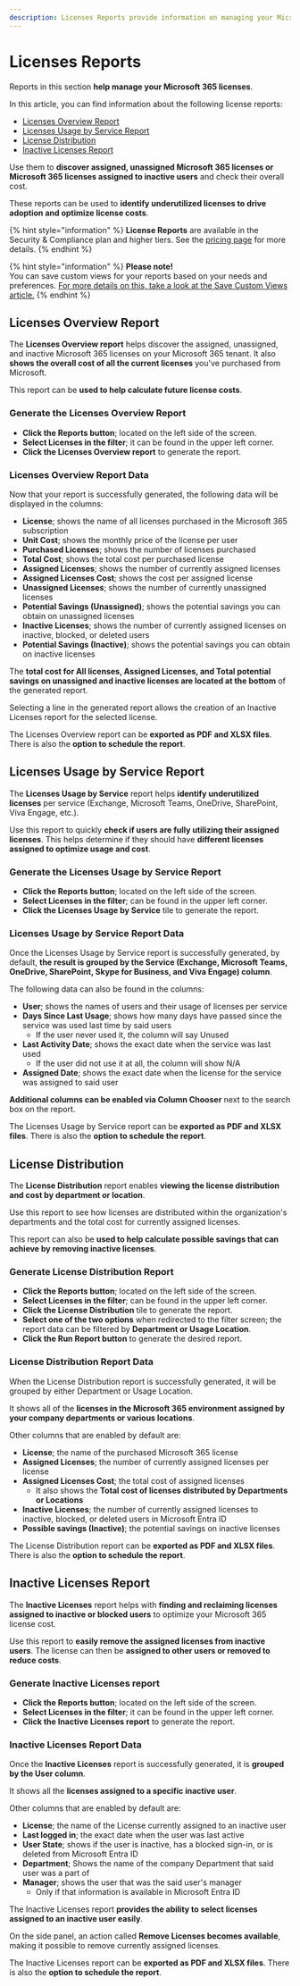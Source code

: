 ```yaml
---
description: Licenses Reports provide information on managing your Microsoft 365 licenses assigned to users in your tenant.
---
```


# Licenses Reports

Reports in this section **help manage your Microsoft 365 licenses**. 

In this article, you can find information about the following license reports:
* [Licenses Overview Report](#licenses-overview-report)
* [Licenses Usage by Service Report](#licenses-usage-by-service-report)
* [License Distribution](#license-distribution)
* [Inactive Licenses Report](#inactive-licenses-report)

Use them to **discover assigned, unassigned Microsoft 365 licenses or Microsoft 365 licenses assigned to inactive users** and check their overall cost.

These reports can be used to **identify underutilized licenses to drive adoption and optimize license costs**.



{% hint style="information" %}
**License Reports** are available in the Security & Compliance plan and higher tiers. See the [pricing page](https://www.syskit.com/products/point/pricing/) for more details.
{% endhint %}

{% hint style="information" %}
**Please note!**  
You can save custom views for your reports based on your needs and preferences. [For more details on this, take a look at the Save Custom Views article.](../configuration/custom-views.md)
{% endhint %}

## Licenses Overview Report

The **Licenses Overview report** helps discover the assigned, unassigned, and inactive Microsoft 365 licenses on your Microsoft 365 tenant. 
It also **shows the overall cost of all the current licenses** you've purchased from Microsoft. 

This report can be **used to help calculate future license costs**. 

### Generate the Licenses Overview Report

 * **Click the Reports button**; located on the left side of the screen.
 * **Select Licenses in the filter**; it can be found in the upper left corner.
 * **Click the Licenses Overview report** to generate the report.

### Licenses Overview Report Data

Now that your report is successfully generated, the following data will be displayed in the columns:

* **License**; shows the name of all licenses purchased in the Microsoft 365 subscription
* **Unit Cost**; shows the monthly price of the license per user
* **Purchased Licenses**; shows the number of licenses purchased
* **Total Cost**; shows the total cost per purchased license
* **Assigned Licenses**; shows the number of currently assigned licenses
* **Assigned Licenses Cost**; shows the cost per assigned license
* **Unassigned Licenses**; shows the number of currently unassigned licenses
* **Potential Savings (Unassigned)**; shows the potential savings you can obtain on unassigned licenses
* **Inactive Licenses**; shows the number of currently assigned licenses on inactive, blocked, or deleted users
* **Potential Savings (Inactive)**; shows the potential savings you can obtain on inactive licenses

The **total cost for All licenses, Assigned Licenses, and Total potential savings on unassigned and inactive licenses are located at the bottom** of the generated report.

Selecting a line in the generated report allows the creation of an Inactive Licenses report for the selected license.

The Licenses Overview report can be **exported as PDF and XLSX files**. There is also the **option to schedule the report**.

## Licenses Usage by Service Report

The **Licenses Usage by Service** report helps **identify underutilized licenses** per service (Exchange, Microsoft Teams, OneDrive, SharePoint, Viva Engage, etc.). 

Use this report to quickly **check if users are fully utilizing their assigned licenses**. This helps determine if they should have **different licenses assigned to optimize usage and cost**.

### Generate the Licenses Usage by Service Report

 * **Click the Reports button**; located on the left side of the screen.
 * **Select Licenses in the filter**; can be found in the upper left corner.
 * **Click the Licenses Usage by Service** tile to generate the report.

### Licenses Usage by Service Report Data

Once the Licenses Usage by Service report is successfully generated, by default, **the result is grouped by the Service (Exchange, Microsoft Teams, OneDrive, SharePoint, Skype for Business, and Viva Engage) column**. 

The following data can also be found in the columns:

* **User**; shows the names of users and their usage of licenses per service
* **Days Since Last Usage**; shows how many days have passed since the service was used last time by said users
  * If the user never used it, the column will say Unused
* **Last Activity Date**; shows the exact date when the service was last used 
  * If the user did not use it at all, the column will show N/A
* **Assigned Date**; shows the exact date when the license for the service was assigned to said user

**Additional columns can be enabled via Column Chooser** next to the search box on the report.

The Licenses Usage by Service report can be **exported as PDF and XLSX files**. There is also the **option to schedule the report**.

## License Distribution

The **License Distribution** report enables **viewing the license distribution and cost by department or location**. 

Use this report to see how licenses are distributed within the organization's departments and the total cost for currently assigned licenses. 

This report can also be **used to help calculate possible savings that can achieve by removing inactive licenses**. 


### Generate License Distribution Report

 * **Click the Reports button**; located on the left side of the screen.
 * **Select Licenses in the filter**; can be found in the upper left corner.
 * **Click the License Distribution** tile to generate the report.
* **Select one of the two options** when redirected to the filter screen; the report data can be filtered by **Department or Usage Location**.
* **Click the Run Report button** to generate the desired report.

### License Distribution Report Data

When the License Distribution report is successfully generated, it will be grouped by either Department or Usage Location. 

It shows all of the **licenses in the Microsoft 365 environment assigned by your company departments or various locations**.

Other columns that are enabled by default are:

* **License**; the name of the purchased Microsoft 365 license
* **Assigned Licenses**; the number of currently assigned licenses per license
* **Assigned Licenses Cost**; the total cost of assigned licenses 
  * It also shows the **Total cost of licenses distributed by Departments or Locations**
* **Inactive Licenses**; the number of currently assigned licenses to inactive, blocked, or deleted users in Microsoft Entra ID
* **Possible savings (Inactive)**; the potential savings on inactive licenses

The License Distribution report can be **exported as PDF and XLSX files**. There is also the **option to schedule the report**.

## Inactive Licenses Report

The **Inactive Licenses** report helps with **finding and reclaiming licenses assigned to inactive or blocked users** to optimize your Microsoft 365 license cost.

Use this report to **easily remove the assigned licenses from inactive users**. The license can then be **assigned to other users or removed to reduce costs**.

### Generate Inactive Licenses report

 * **Click the Reports button**; located on the left side of the screen.
 * **Select Licenses in the filter**; it can be found in the upper left corner.
 * **Click the Inactive Licenses report** to generate the report.

### Inactive Licenses Report Data

Once the **Inactive Licenses** report is successfully generated, it is **grouped by the User column**. 

It shows all the **licenses assigned to a specific inactive user**. 

Other columns that are enabled by default are:

* **License**; the name of the License currently assigned to an inactive user
* **Last logged in**; the exact date when the user was last active
* **User State**; shows if the user is inactive, has a blocked sign-in, or is deleted from Microsoft Entra ID
* **Department**; Shows the name of the company Department that said user was a part of
* **Manager**; shows the user that was the said user's manager 
  * Only if that information is available in Microsoft Entra ID

The Inactive Licenses report **provides the ability to select licenses assigned to an inactive user easily**. 

On the side panel, an action called **Remove Licenses becomes available**, making it possible to remove currently assigned licenses.

The Inactive Licenses report can be **exported as PDF and XLSX files**. There is also the **option to schedule the report**.